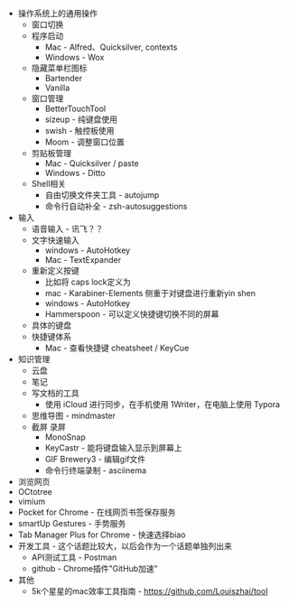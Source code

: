 * 操作系统上的通用操作
  * 窗口切换
  * 程序启动
    * Mac - Alfred、Quicksilver, contexts
    * Windows - Wox
  * 隐藏菜单栏图标
    * Bartender
    * Vanilla
  * 窗口管理
    * BetterTouchTool
    * sizeup - 纯键盘使用
    * swish - 触控板使用
    * Moom - 调整窗口位置
  * 剪贴板管理
    * Mac - Quicksilver / paste
    * Windows - Ditto
  * Shell相关
    * 自由切换文件夹工具 - autojump
    * 命令行自动补全 - zsh-autosuggestions
* 输入
  * 语音输入 - 讯飞？？
  * 文字快速输入
      * windows - AutoHotkey
      * Mac -  TextExpander
  * 重新定义按键
    * 比如将 caps lock定义为
    * mac - Karabiner-Elements 侧重于对键盘进行重新yin shen
    * windows - AutoHotkey
    * Hammerspoon - 可以定义快捷键切换不同的屏幕
  * 具体的键盘
  * 快捷键体系
    * Mac - 查看快捷键 cheatsheet / KeyCue
* 知识管理
  * 云盘
  * 笔记
  * 写文档的工具
    * 使用 iCloud 进行同步，在手机使用 1Writer，在电脑上使用 Typora
  * 思维导图 - mindmaster
  * 截屏 录屏
    * MonoSnap
    * KeyCastr - 能将键盘输入显示到屏幕上
    * GIF Brewery3 - 编辑gif文件
    * 命令行终端录制 - asciinema
*  浏览网页
  * OCtotree
  * vimium
  * Pocket for Chrome - 在线网页书签保存服务
  * smartUp Gestures - 手势服务
  * Tab Manager Plus for Chrome - 快速选择biao
* 开发工具 - 这个话题比较大，以后会作为一个话题单独列出来
  * API测试工具 - Postman
  * github - Chrome插件"GitHub加速"
* 其他
  * 5k个星星的mac效率工具指南 - https://github.com/Louiszhai/tool